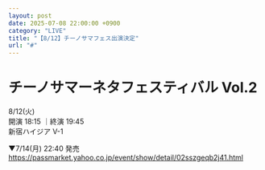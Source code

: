 ```yaml
---
layout: post
date: 2025-07-08 22:00:00 +0900
category: "LIVE"
title: "【8/12】チーノサマフェス出演決定"
url: "#"
---
```


# チーノサマーネタフェスティバル Vol.2 <br>

<i class="fa-regular fa-calendar-alt"></i> 8/12(火)<br>
<i class="fa-regular fa-clock"></i> 開演 18:15 ｜終演 19:45<br>
<i class="fa-solid fa-location-dot"></i> 新宿ハイジア V-1

▼7/14(月) 22:40 発売<br>
<https://passmarket.yahoo.co.jp/event/show/detail/02sszgeqb2j41.html>

